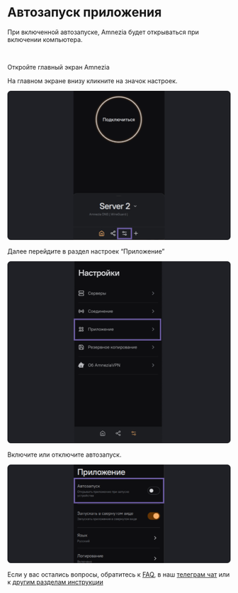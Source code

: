 # Автозапуск приложения

При включенной автозапуске, Amnezia будет открываться при включении компьютера.

&nbsp;
 
Откройте главный экран Amnezia

На главном экране внизу кликните на значок настроек.

![](https://raw.githubusercontent.com/amnezia-vpn/amnezia.org-content/master/docs/ru/instructions/17_application-autostart/img/aa_ru_1.png)

Далее перейдите в раздел настроек “Приложение”

![](https://raw.githubusercontent.com/amnezia-vpn/amnezia.org-content/master/docs/ru/instructions/17_application-autostart/img/aa_ru_2.png)

Включите или отключите автозапуск.

![](https://raw.githubusercontent.com/amnezia-vpn/amnezia.org-content/master/docs/ru/instructions/17_application-autostart/img/aa_ru_3.png)

Если у вас остались вопросы, обратитесь к [FAQ], в наш [телеграм чат] или к [другим разделам инструкции]


[about-int-link]: /about
[FAQ]: ../faq
[телеграм чат]: https://t.me/amnezia_vpn
[другим разделам инструкции]: ../instructions

















